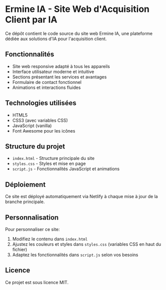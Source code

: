 # Ermine IA - Site Web d'Acquisition Client par IA

Ce dépôt contient le code source du site web Ermine IA, une plateforme dédiée aux solutions d'IA pour l'acquisition client.

## Fonctionnalités

- Site web responsive adapté à tous les appareils
- Interface utilisateur moderne et intuitive
- Sections présentant les services et avantages
- Formulaire de contact fonctionnel
- Animations et interactions fluides

## Technologies utilisées

- HTML5
- CSS3 (avec variables CSS)
- JavaScript (vanilla)
- Font Awesome pour les icônes

## Structure du projet

- `index.html` - Structure principale du site
- `styles.css` - Styles et mise en page
- `script.js` - Fonctionnalités JavaScript et animations

## Déploiement

Ce site est déployé automatiquement via Netlify à chaque mise à jour de la branche principale.

## Personnalisation

Pour personnaliser ce site:

1. Modifiez le contenu dans `index.html`
2. Ajustez les couleurs et styles dans `styles.css` (variables CSS en haut du fichier)
3. Adaptez les fonctionnalités dans `script.js` selon vos besoins

## Licence

Ce projet est sous licence MIT.


